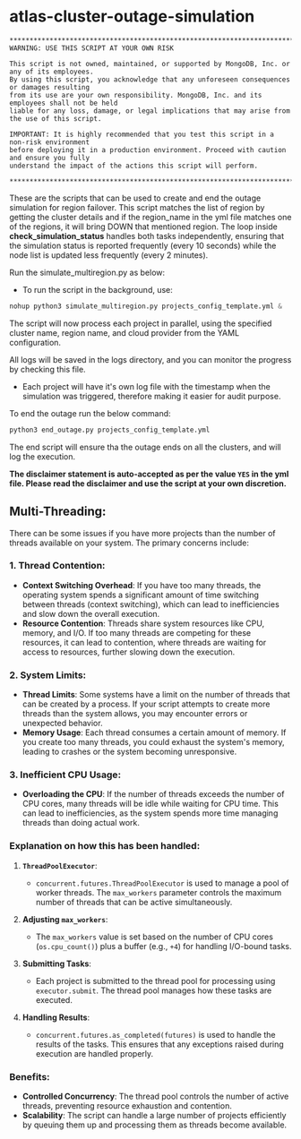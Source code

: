 # atlas-cluster-outage-simulation

    ****************************************************************************************************
    WARNING: USE THIS SCRIPT AT YOUR OWN RISK
    
    This script is not owned, maintained, or supported by MongoDB, Inc. or any of its employees. 
    By using this script, you acknowledge that any unforeseen consequences or damages resulting 
    from its use are your own responsibility. MongoDB, Inc. and its employees shall not be held 
    liable for any loss, damage, or legal implications that may arise from the use of this script.
    
    IMPORTANT: It is highly recommended that you test this script in a non-risk environment 
    before deploying it in a production environment. Proceed with caution and ensure you fully 
    understand the impact of the actions this script will perform.
    
    ****************************************************************************************************

These are the scripts that can be used to create and end the outage simulation for region failover. This script matches the list of region by getting the cluster details and if the region_name in the yml file matches one of the regions, it will bring DOWN that mentioned region. The loop inside **check_simulation_status** handles both tasks independently, ensuring that the simulation status is reported frequently (every 10 seconds) while the node list is updated less frequently (every 2 minutes).

Run the simulate_multiregion.py as below:

- To run the script in the background, use:
  
```python
nohup python3 simulate_multiregion.py projects_config_template.yml &

```

The script will now process each project in parallel, using the specified cluster name, region name, and cloud provider from the YAML configuration.

All logs will be saved in the logs directory, and you can monitor the progress by checking this file.
- Each project will have it's own log file with the timestamp when the simulation was triggered, therefore making it easier for audit purpose.

To end the outage run the below command:

```python
python3 end_outage.py projects_config_template.yml

```

The end script will ensure tha the outage ends on all the clusters, and will log the execution.

**The disclaimer statement is auto-accepted as per the value `YES` in the yml file. Please read the disclaimer and use the script at your own discretion.**

## Multi-Threading:

There can be some issues if you have more projects than the number of threads available on your system. The primary concerns include:

### 1. **Thread Contention**:
   - **Context Switching Overhead**: If you have too many threads, the operating system spends a significant amount of time switching between threads (context switching), which can lead to inefficiencies and slow down the overall execution.
   - **Resource Contention**: Threads share system resources like CPU, memory, and I/O. If too many threads are competing for these resources, it can lead to contention, where threads are waiting for access to resources, further slowing down the execution.

### 2. **System Limits**:
   - **Thread Limits**: Some systems have a limit on the number of threads that can be created by a process. If your script attempts to create more threads than the system allows, you may encounter errors or unexpected behavior.
   - **Memory Usage**: Each thread consumes a certain amount of memory. If you create too many threads, you could exhaust the system's memory, leading to crashes or the system becoming unresponsive.

### 3. **Inefficient CPU Usage**:
   - **Overloading the CPU**: If the number of threads exceeds the number of CPU cores, many threads will be idle while waiting for CPU time. This can lead to inefficiencies, as the system spends more time managing threads than doing actual work.

### Explanation on how this has been handled:

1. **`ThreadPoolExecutor`**:
   - `concurrent.futures.ThreadPoolExecutor` is used to manage a pool of worker threads. The `max_workers` parameter controls the maximum number of threads that can be active simultaneously.
   
2. **Adjusting `max_workers`**:
   - The `max_workers` value is set based on the number of CPU cores (`os.cpu_count()`) plus a buffer (e.g., `+4`) for handling I/O-bound tasks.

3. **Submitting Tasks**:
   - Each project is submitted to the thread pool for processing using `executor.submit`. The thread pool manages how these tasks are executed.

4. **Handling Results**:
   - `concurrent.futures.as_completed(futures)` is used to handle the results of the tasks. This ensures that any exceptions raised during execution are handled properly.

### Benefits:

- **Controlled Concurrency**: The thread pool controls the number of active threads, preventing resource exhaustion and contention.
- **Scalability**: The script can handle a large number of projects efficiently by queuing them up and processing them as threads become available.
